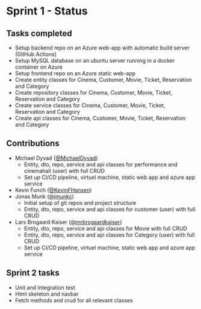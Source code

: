 # Sprint 1 - Status

## Tasks completed 
* Setup backend repo on an Azure web-app with automatic build server (GitHub Actions)
* Setup MySQL database on an ubuntu server running in a docker container on Azure
* Setup frontend repo on an Azure static web-app
* Create entity classes for Cinema, Customer, Movie, Ticket, Reservation and Category
* Create repository classes for Cinema, Customer, Movie, Ticket, Reservation and Category
* Create service classes for Cinema, Customer, Movie, Ticket, Reservation and Category
* Create api classes for Cinema, Customer, Movie, Ticket, Reservation and Category
## Contributions
* Michael Dyvad ([@MichaelDyvad](https://github.com/MichaelDyvad))
  * Entity, dto, repo, service and api classes for performance and cinemahall (user) with full CRUD
  * Set up CI/CD pipeline, virtuel machine, static web app and azure app service
* Kevin Funch ([@KevinFHansen](https://github.com/KevinFHansen))
* Jonas Munk ([@jmunkc](https://github.com/jmunkc))
  * Initial setup of git repos and project structure
  * Entity, dto, repo, service and api classes for customer (user) with full CRUD
* Lars Brogaard Kaiser ([@mrbrogaardkaiser](https://github.com/mrbrogaardkaiser))
  * Entity, dto, repo, service and api classes for Movie with full CRUD
  * Entity, dto, repo, service and api classes for Category (user) with full CRUD
  * Set up CI/CD pipeline, virtuel machine, static web app and azure app service
## Sprint 2 tasks
* Unit and Integration test
* Html skeleton and navbar
* Fetch methods and crud for all relevant classes

